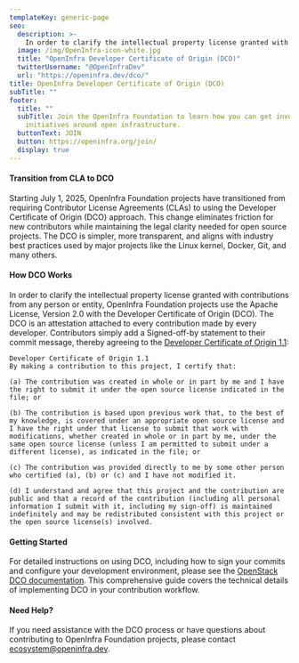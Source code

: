 ```yaml
---
templateKey: generic-page
seo:
  description: >-
    In order to clarify the intellectual property license granted with Contributions from any person or entity, Open Infrastructure Foundation projects use the Apache-2 license with a Contributor License Agreement (CLA), in a way comparable to Apache Foundation projects.
  image: /img/OpenInfra-icon-white.jpg
  title: "OpenInfra Developer Certificate of Origin (DCO)"
  twitterUsername: "@OpenInfraDev"
  url: "https://openinfra.dev/dco/"
title: OpenInfra Developer Certificate of Origin (DCO)
subTitle: ""
footer:
  title: ""
  subTitle: Join the OpenInfra Foundation to learn how you can get involved in
    initiatives around open infrastructure.
  buttonText: JOIN
  button: https://openinfra.org/join/
  display: true
---
```


#### Transition from CLA to DCO

Starting July 1, 2025, OpenInfra Foundation projects have transitioned from requiring Contributor License Agreements (CLAs) to using the Developer Certificate of Origin (DCO) approach. This change eliminates friction for new contributors while maintaining the legal clarity needed for open source projects. The DCO is simpler, more transparent, and aligns with industry best practices used by major projects like the Linux kernel, Docker, Git, and many others.

#### How DCO Works

In order to clarify the intellectual property license granted with contributions from any person or entity, OpenInfra Foundation projects use the Apache License, Version 2.0 with the Developer Certificate of Origin (DCO).
The DCO is an attestation attached to every contribution made by every developer. Contributors simply add a Signed-off-by statement to their commit message, thereby agreeing to the [Developer Certificate of Origin 1.1](https://developercertificate.org/):

```
Developer Certificate of Origin 1.1
By making a contribution to this project, I certify that:

(a) The contribution was created in whole or in part by me and I have the right to submit it under the open source license indicated in the file; or

(b) The contribution is based upon previous work that, to the best of my knowledge, is covered under an appropriate open source license and I have the right under that license to submit that work with modifications, whether created in whole or in part by me, under the same open source license (unless I am permitted to submit under a different license), as indicated in the file; or

(c) The contribution was provided directly to me by some other person who certified (a), (b) or (c) and I have not modified it.

(d) I understand and agree that this project and the contribution are public and that a record of the contribution (including all personal information I submit with it, including my sign-off) is maintained indefinitely and may be redistributed consistent with this project or the open source license(s) involved.
```

#### Getting Started

For detailed instructions on using DCO, including how to sign your commits and configure your development environment, please see the [OpenStack DCO documentation](https://docs.openstack.org/contributors/common/dco.html). This comprehensive guide covers the technical details of implementing DCO in your contribution workflow.

#### Need Help?

If you need assistance with the DCO process or have questions about contributing to OpenInfra Foundation projects, please contact [ecosystem@openinfra.dev](mailto:ecosystem@openinfra.dev).
